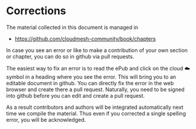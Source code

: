 # Corrections

The material collected in this document is managed in

* <https://github.com/cloudmesh-community/book/chapters>

In case you see an error or like to make a contribution of your own
section or chapter, you can do so in github via pull requests.

The easiest way to fix an error is to read the ePub and click on the
cloud :cloud: symbol in a heading where you see the error. This will
bring you to an editable document in github. You can directly fix
the error in the web browser and create there a pull request.
Naturally, you need to be signed into github before you can edit and 
create a pull request.
 
As a result contributors and authors will be integrated automatically
next time we compile the material. Thus even if you corrected a single
spelling error, you will be acknowledged.

